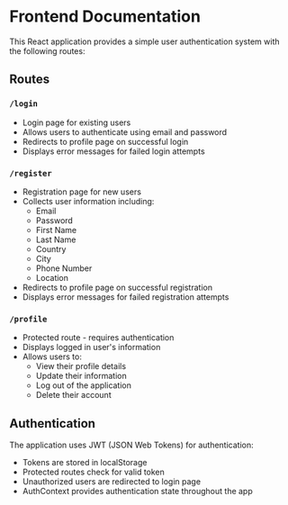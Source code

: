 # Frontend Documentation

This React application provides a simple user authentication system with the following routes:

## Routes

### `/login` 
- Login page for existing users
- Allows users to authenticate using email and password
- Redirects to profile page on successful login
- Displays error messages for failed login attempts

### `/register`
- Registration page for new users 
- Collects user information including:
  - Email
  - Password
  - First Name
  - Last Name
  - Country
  - City
  - Phone Number
  - Location
- Redirects to profile page on successful registration
- Displays error messages for failed registration attempts

### `/profile`
- Protected route - requires authentication
- Displays logged in user's information
- Allows users to:
  - View their profile details
  - Update their information
  - Log out of the application
  - Delete their account

## Authentication

The application uses JWT (JSON Web Tokens) for authentication:
- Tokens are stored in localStorage
- Protected routes check for valid token
- Unauthorized users are redirected to login page
- AuthContext provides authentication state throughout the app

